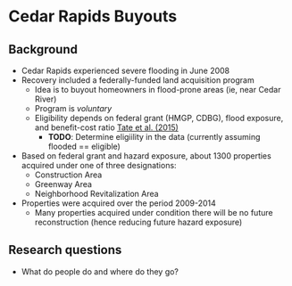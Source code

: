 # Cedar Rapids Buyouts #

## Background ##

- Cedar Rapids experienced severe flooding in June 2008
- Recovery included a federally-funded land acquisition program
     - Idea is to buyout homeowners in flood-prone areas (ie, near Cedar River)
     - Program is *voluntary*
     - Eligibility depends on federal grant (HMGP, CDBG), flood exposure, and 
       benefit-cost ratio 
       [Tate et al. (2015)](https://link.springer.com/article/10.1007/s11069-015-2060-8)
         - **TODO**: Determine eligiility in the data (currently assuming flooded == 
         eligible)
- Based on federal grant and hazard exposure, about 1300 properties acquired
  under one of three designations:
     - Construction Area
     - Greenway Area
     - Neighborhood Revitalization Area
- Properties were acquired over the period 2009-2014
     - Many properties acquired under condition there will be no future
       reconstruction (hence reducing future hazard exposure)
       
## Research questions ##

- What do people do and where do they go?
